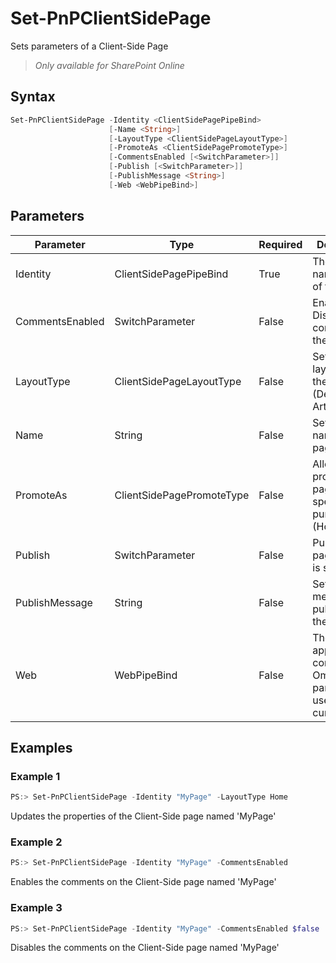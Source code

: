 # Set-PnPClientSidePage
Sets parameters of a Client-Side Page
>*Only available for SharePoint Online*
## Syntax
```powershell
Set-PnPClientSidePage -Identity <ClientSidePagePipeBind>
                      [-Name <String>]
                      [-LayoutType <ClientSidePageLayoutType>]
                      [-PromoteAs <ClientSidePagePromoteType>]
                      [-CommentsEnabled [<SwitchParameter>]]
                      [-Publish [<SwitchParameter>]]
                      [-PublishMessage <String>]
                      [-Web <WebPipeBind>]
```


## Parameters
Parameter|Type|Required|Description
---------|----|--------|-----------
|Identity|ClientSidePagePipeBind|True|The name/identity of the page|
|CommentsEnabled|SwitchParameter|False|Enables or Disables the comments on the page|
|LayoutType|ClientSidePageLayoutType|False|Sets the layout type of the page. (Default = Article)|
|Name|String|False|Sets the name of the page.|
|PromoteAs|ClientSidePagePromoteType|False|Allows to promote the page for a specific purpose (HomePage | NewsPage)|
|Publish|SwitchParameter|False|Publishes the page once it is saved.|
|PublishMessage|String|False|Sets the message for publishing the page.|
|Web|WebPipeBind|False|The web to apply the command to. Omit this parameter to use the current web.|
## Examples

### Example 1
```powershell
PS:> Set-PnPClientSidePage -Identity "MyPage" -LayoutType Home
```
Updates the properties of the Client-Side page named 'MyPage'

### Example 2
```powershell
PS:> Set-PnPClientSidePage -Identity "MyPage" -CommentsEnabled
```
Enables the comments on the Client-Side page named 'MyPage'

### Example 3
```powershell
PS:> Set-PnPClientSidePage -Identity "MyPage" -CommentsEnabled $false
```
Disables the comments on the Client-Side page named 'MyPage'
